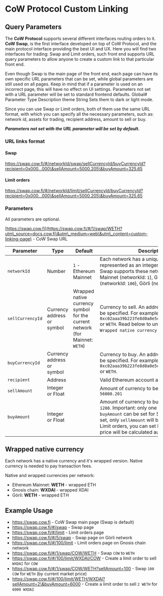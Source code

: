 # CoW Protocol Custom Linking

## Query Parameters

The **CoW Protocol** supports several different interfaces routing orders to it. **CoW Swap**, is the first interface developed on top of CoW Protocol, and the main protocol interface providing the best UI and UX. Here you will find two interfaces for trading: Swap and Limit orders, such front end supports URL query parameters to allow anyone to create a custom link to that particular front end.

Even though Swap is the main page of the front end, each page can have its own specific URL parameters that can be set, while global parameters are still used on all pages. Keep in mind that if a parameter is used on an incorrect page, this will have no effect on UI settings. Parameters not set with a URL parameter will be set to standard frontend defaults. Global# Parameter Type Description theme String Sets them to dark or light mode.

Since you can use Swap or Limit orders, both of them use the same URL format, with which you can specify all the necessary parameters, such as: network id, assets for trading, recipient address, amount to sell or buy.

_**Parameters not set with the URL parameter will be set by default.**_

### URL links format

#### Swap

https://swap.cow.fi/#/networkId/swap/sellCurrencyId/buyCurrencyId?recipient=0x000...000\&sellAmount=5000.205\&buyAmount=325.65

#### Limit orders

https://swap.cow.fi/#/networkId/limit/sellCurrencyId/buyCurrencyId?recipient=0x000...000\&sellAmount=5000.205\&buyAmount=325.65

### Parameters

All parameters are optional.

[https://swap.cow.fi](https://swap.cow.fi/#/1/swap/WETH?utm\_source=docs.cow.fi\&utm\_medium=web\&utm\_content=custom-linking-page) - CoW Swap URL

| Parameter        | Type                       | Default                                                                      | Description                                                                                                                                                                                                                                                               |
| ---------------- | -------------------------- | ---------------------------------------------------------------------------- | ------------------------------------------------------------------------------------------------------------------------------------------------------------------------------------------------------------------------------------------------------------------------- |
| `networkId`      | Number                     | `1` - Ethereum Mainnet                                                       | Each network has a unique identifier, represented as an integer. Currently CoW Swap supports these networks: Ethereum Mainnet (networkId: `1`), Gnosis chain (networkId: `100`), Görli (networkId: `5`)                                                                   |
| `sellCurrencyId` | Currency address or symbol | Wrapped native currency symbol for the current network (for Mainnet: `WETH`) | Currency to sell. An address or a symbol can be specified. For example: `0xc02aaa39b223fe8d0a0e5c4f27ead9083c756cc2` or `WETH`. Read below to understand what `Wrapped native currency` is.                                                                               |
| `buyCurrencyId`  | Currency address or symbol |                                                                              | Currency to buy. An address or a symbol can be specified. For example: `0xc02aaa39b223fe8d0a0e5c4f27ead9083c756cc2` or `WETH`.                                                                                                                                            |
| `recipient`      | Address                    |                                                                              | Valid Ethereum account address.                                                                                                                                                                                                                                           |
| `sellAmount`     | Integer or Float           |                                                                              | Amount of currency to be sold. For example: `56000.201`                                                                                                                                                                                                                   |
| `buyAmount`      | Integer or Float           |                                                                              | Amount of currency to buy. For example: `1208`. Important: only one of `sellAmount` or `buyAmount` can be set for Swap. If both are set, only `sellAmount` will be used. In case of Limit orders, you can set both values and the price will be calculated automatically. |

## Wrapped native currency

Each network has a native currency and it's wrapped version. Native currency is needed to pay transaction fees.

Native and wrapped currencies per network:
- Ethereum Mainnet: **WETH** - wrapped ETH
- Gnosis chain: **WXDAI** - wrapped XDAI
- Görli: **WETH** - wrapped ETH

## Example Usage

* https://swap.cow.fi - CoW Swap main page (Swap is default)
* https://swap.cow.fi/#/swap - Swap page
* https://swap.cow.fi/#/limit - Limit orders page
* https://swap.cow.fi/#/5/swap - Swap page on Görli network
* https://swap.cow.fi/#/100/limit - Limit orders page on Gnosis chain network
* https://swap.cow.fi/#/1/swap/COW/WETH - Swap `COW` to `WETH`
* https://swap.cow.fi/#/100/limit/WXDAI/COW - Create a limit order to sell `WXDAI` for `COW`
* https://swap.cow.fi/#/1/swap/COW/WETH?sellAmount=100 - Swap `100 COW` for `WETH` (by current market price)
* https://swap.cow.fi/#/100/limit/WETH/WXDAI?sellAmount=2\&buyAmount=6000 - Create a limit order to sell `2 WETH` for `6000 WXDAI`
